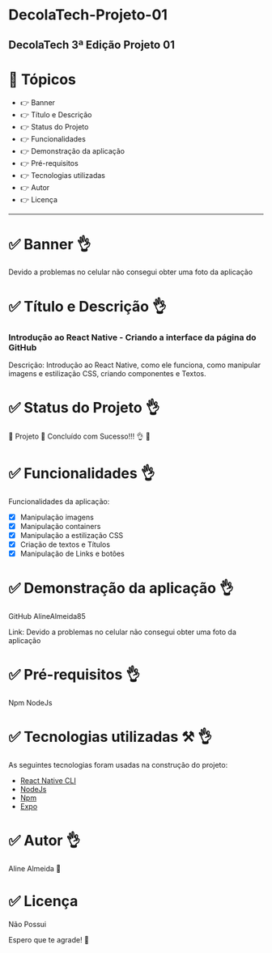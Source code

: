 # DecolaTech-Projeto-01

## DecolaTech 3ª Edição Projeto 01

# 🏁 Tópicos

 * 👉 Banner
 * 👉 Título e Descrição
 * 👉 Status do Projeto
 * 👉 Funcionalidades
 * 👉 Demonstração da aplicação
 * 👉 Pré-requisitos
 * 👉 Tecnologias utilizadas
 * 👉 Autor
 * 👉 Licença 
 ____________________________________________________________
# ✅ Banner 👌

Devido a problemas no celular não consegui obter uma foto da aplicação

# ✅ Título e Descrição 👌

### Introdução ao React Native - Criando a interface da página do GitHub

 Descrição: Introdução ao React Native, como ele funciona, como manipular imagens e estilização CSS, criando componentes e Textos.

# ✅ Status do Projeto 👌

🚧 Projeto 🚀 Concluído com Sucesso!!! 👌 🚧

# ✅ Funcionalidades 👌

Funcionalidades da aplicação:

- [x] Manipulação imagens
- [x] Manipulação containers
- [x] Manipulação a estilização CSS
- [x] Criação de textos e Títulos
- [x] Manipulação de Links e botões

# ✅ Demonstração da aplicação 👌

GitHub
AlineAlmeida85

Link: Devido a problemas no celular não consegui obter uma foto da aplicação


# ✅ Pré-requisitos 👌

Npm
NodeJs

# ✅ Tecnologias utilizadas ⚒️ 👌

As seguintes tecnologias foram usadas na construção do projeto:

- [React Native CLI]()
- [NodeJs]()
- [Npm]()
- [Expo]()

# ✅ Autor 👌

Aline Almeida 💝

# ✅ Licença

Não Possui

Espero que te agrade! 💝
